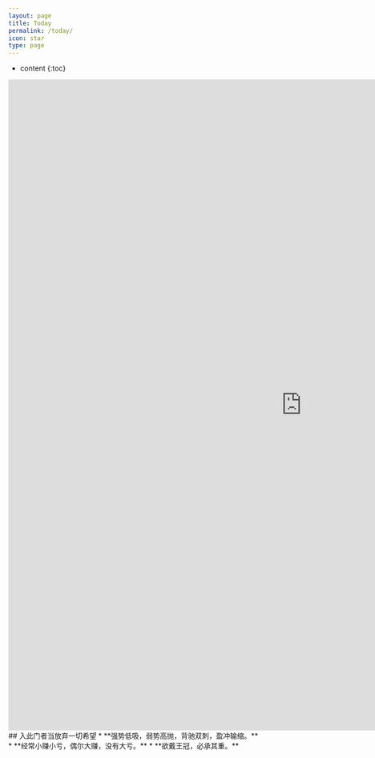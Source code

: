 ```yaml
---
layout: page
title: Today
permalink: /today/
icon: star
type: page
---
```

* content
{:toc}
<iframe frameborder="0" width="1170" height="1300" scrolling="no" src="http://paper.7h365.com/Members/MemberIndex"></iframe>
## 入此门者当放弃一切希望
* **强势低吸，弱势高抛，背驰双刺，盈冲输缩。**
* **经常小赚小亏，偶尔大赚，没有大亏。**
* **欲戴王冠，必承其重。**
